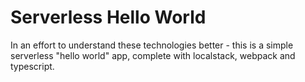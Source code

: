 # Serverless Hello World

In an effort to understand these technologies better - this is a simple serverless "hello world" app, complete with localstack, webpack and typescript.
